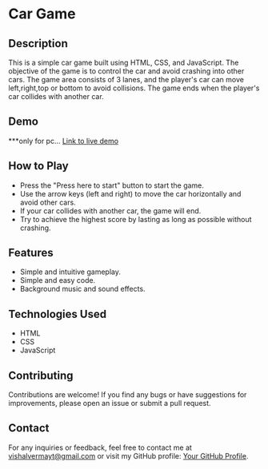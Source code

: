
# Car Game


## Description

This is a simple car game built using HTML, CSS, and JavaScript. The objective of the game is to control the car and avoid crashing into other cars. The game area consists of 3 lanes, and the player's car can move left,right,top or bottom to avoid collisions. The game ends when the player's car collides with another car.

## Demo

***only for pc...
[Link to live demo](https://vishalverma781.github.io/Car_Game/)

## How to Play

- Press the "Press here to start" button to start the game.
- Use the arrow keys (left and right) to move the car horizontally and avoid other cars.
- If your car collides with another car, the game will end.
- Try to achieve the highest score by lasting as long as possible without crashing.


## Features

- Simple and intuitive gameplay.
- Simple and easy code.
- Background music and sound effects.

## Technologies Used

- HTML
- CSS
- JavaScript

## Contributing

Contributions are welcome! If you find any bugs or have suggestions for improvements, please open an issue or submit a pull request.


## Contact

For any inquiries or feedback, feel free to contact me at vishalvermayt@gmail.com or visit my GitHub profile: [Your GitHub Profile](https://github.com/vishalverma781).
